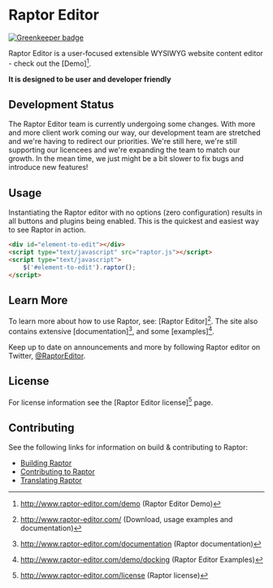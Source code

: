 Raptor Editor
===

[![Greenkeeper badge](https://badges.greenkeeper.io/direktspeed/raptor-editor.svg)](https://greenkeeper.io/)

Raptor Editor is a user-focused extensible WYSIWYG website content editor - check out the [Demo][^4].

**It is designed to be user and developer friendly**

Development Status
---

The Raptor Editor team is currently undergoing some changes. With more and more client work coming our way, our development team are stretched and we're having to redirect our priorities. We're still here, we're still supporting our licencees and we're expanding the team to match our growth. In the mean time, we just might be a bit slower to fix bugs and introduce new features!

Usage
---

Instantiating the Raptor editor with no options (zero configuration) results in all buttons and plugins being enabled.
This is the quickest and easiest way to see Raptor in action.

```HTML
<div id="element-to-edit"></div>
<script type="text/javascript" src="raptor.js"></script>
<script type="text/javascript">
    $('#element-to-edit').raptor();
</script>
```

Learn More
---
To learn more about how to use Raptor, see: [Raptor Editor][^1].
The site also contains extensive [documentation][^2], and some [examples][^5].

Keep up to date on announcements and more by following Raptor editor on Twitter, [@RaptorEditor](http://twitter.com/raptoreditor).

License
---
For license information see the  [Raptor Editor license][^3] page.

Contributing
---
See the following links for information on build &amp; contributing to Raptor:

* [Building Raptor](https://github.com/PANmedia/raptor-editor/wiki/Building-and-Running-from-Source)
* [Contributing to Raptor](http://www.raptor-editor.com/documentation/contributing)
* [Translating Raptor](http://www.raptor-editor.com/documentation/contributing/translations)

[^1]: http://www.raptor-editor.com/ (Download, usage examples and documentation)
[^2]: http://www.raptor-editor.com/documentation (Raptor documentation)
[^3]: http://www.raptor-editor.com/license (Raptor license)
[^4]: http://www.raptor-editor.com/demo (Raptor Editor Demo)
[^5]: http://www.raptor-editor.com/demo/docking (Raptor Editor Examples)
